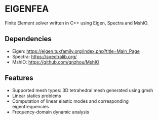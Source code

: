 # EIGENFEA
Finite Element solver written in C++ using Eigen, Spectra and MshIO.

## Dependencies
- Eigen: https://eigen.tuxfamily.org/index.php?title=Main_Page
- Spectra: https://spectralib.org/
- MshIO: https://github.com/qnzhou/MshIO

## Features
- Supported mesh types: 3D tetrahedral mesh generated using gmsh
- Linear statics problems
- Computation of linear elastic modes and corresponding eigenfrequencies
- Frequency-domain dynamic analysis
